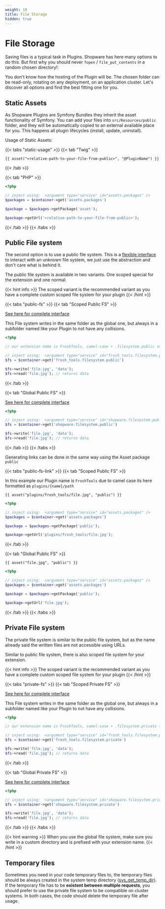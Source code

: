 ```yaml
---
weight: 10
title: File Storage
hidden: true
---
```


# File Storage

Saving files is a typical task in Plugins. Shopware has here many options to do this.
But first why you should never `fopen` / `file_put_contents` in a random chosen directory!: 

You don't know how the hosting of the Plugin will be. The chosen folder can be read-only, rotating on any deployment, on an application cluster.
Let's discover all options and find the best fitting one for you.


## Static Assets

As Shopware Plugins are Symfony Bundles they inherit the asset functionality of Symfony. You can add your files into `src/Resources/public` folder, and they will be automatically copied to an external available place for you. This happens all plugin lifecycles (install, update, uninstall). 


Usage of Static Assets:

{{< tabs "static-usage" >}}
{{< tab "Twig" >}}

```twig
{{ asset("<relative-path-to-your-file-from-public>", "@PluginName") }}
```

{{< /tab >}}

{{< tab "PHP" >}}

```php
<?php

// inject using:  <argument type="service" id="assets.packages" />
$packages = $container->get('assets.packages')

$package = $packages->getPackage('asset');

$package->getUrl('<relative-path-to-your-file-from-public>');

```

{{< /tab >}}
{{< /tabs >}}

## Public File system

The second option is to use a public file system. This is a [flexible interface](https://flysystem.thephpleague.com/docs/) to interact with an unknown file system, we just use the abstraction and don't care what is behind it.

The public file system is available in two variants. One scoped special for the extension and one normal. 

{{< hint info >}}
The scoped variant is the recommended variant as you have a complete custom scoped file system for your plugin
{{< /hint >}}

{{< tabs "public-fs" >}}
{{< tab "Scoped Public FS" >}}

[See here for complete interface](https://flysystem.thephpleague.com/v1/docs/usage/filesystem-api/)

This File system writes in the same folder as the global one, but always in a subfolder named like your Plugin to not have any collisions.

```php
<?php

// our extension name is FroshTools, camel-case + .filesystem.public suffix

// inject using:  <argument type="service" id="frosh_tools.filesystem.public" />
$fs = $container->get('frosh_tools.filesystem.public')

$fs->write('file.jpg', 'data');
$fs->read('file.jpg'); // returns data
```

{{< /tab >}}

{{< tab "Global Public FS" >}}

[See here for complete interface](https://flysystem.thephpleague.com/v1/docs/usage/filesystem-api/)

```php
<?php

// inject using:  <argument type="service" id="shopware.filesystem.public" />
$fs = $container->get('shopware.filesystem.public')

$fs->write('file.jpg', 'data');
$fs->read('file.jpg'); // returns data
```

{{< /tab >}}
{{< /tabs >}}


Generating links can be done in the same way using the Asset package `public`

{{< tabs "public-fs-link" >}}
{{< tab "Scoped Public FS" >}}

In this example our Plugin name is `FroshTools` due to camel case its here formatted as `plugins/{name}/path`

```twig
{{ asset("plugins/frosh_tools/file.jpg", "public") }}
```

```php
<?php

// inject using:  <argument type="service" id="assets.packages" />
$packages = $container->get('assets.packages')

$package = $packages->getPackage('public');

$package->getUrl('plugins/frosh_tools/file.jpg');
```

{{< /tab >}}

{{< tab "Global Public FS" >}}

```twig
{{ asset("file.jpg", "public") }}
```

```php
<?php

// inject using:  <argument type="service" id="assets.packages" />
$packages = $container->get('assets.packages')

$package = $packages->getPackage('public');

$package->getUrl('file.jpg');
```

{{< /tab >}}
{{< /tabs >}}


## Private File system

The private file system is similar to the public file system, but as the name already said the written files are not accessible using URLs.

Similar to public file system, there is also scoped file system for your extension.

{{< hint info >}}
The scoped variant is the recommended variant as you have a complete custom scoped file system for your plugin
{{< /hint >}}

{{< tabs "private-fs" >}}
{{< tab "Scoped Private FS" >}}

[See here for complete interface](https://flysystem.thephpleague.com/v1/docs/usage/filesystem-api/)

This File system writes in the same folder as the global one, but always in a subfolder named like your Plugin to not have any collisions.

```php
<?php

// our extension name is FroshTools, camel-case + .filesystem.private suffix

// inject using:  <argument type="service" id="frosh_tools.filesystem.private" />
$fs = $container->get('frosh_tools.filesystem.private')

$fs->write('file.jpg', 'data');
$fs->read('file.jpg'); // returns data
```

{{< /tab >}}

{{< tab "Global Private FS" >}}

[See here for complete interface](https://flysystem.thephpleague.com/v1/docs/usage/filesystem-api/)

```php
<?php

// inject using:  <argument type="service" id="shopware.filesystem.private" />
$fs = $container->get('shopware.filesystem.private')

$fs->write('file.jpg', 'data');
$fs->read('file.jpg'); // returns data
```

{{< /tab >}}
{{< /tabs >}}

{{< hint warning >}}
When you use the global file system, make sure you write in a custom directory and is prefixed with your extension name.
{{< /hint >}}

## Temporary files

Sometimes you need in your code temporary files to, the temporary files should be always created in the system temp directory ([sys_get_temp_dir](https://www.php.net/manual/en/function.sys-get-temp-dir.php)). 
If the temporary file has to be **existent between multiple requests**, you should prefer to use the private file system to be compatible on cluster systems. 
In both cases, the code should delete the temporary file after usage.